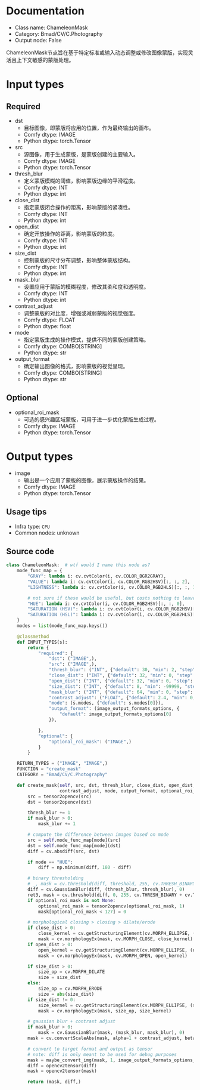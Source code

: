 
# Documentation
- Class name: ChameleonMask
- Category: Bmad/CV/C.Photography
- Output node: False

ChameleonMask节点旨在基于特定标准或输入动态调整或修改图像蒙版，实现灵活且上下文敏感的蒙版处理。

# Input types
## Required
- dst
    - 目标图像，即蒙版将应用的位置，作为最终输出的画布。
    - Comfy dtype: IMAGE
    - Python dtype: torch.Tensor
- src
    - 源图像，用于生成蒙版，是蒙版创建的主要输入。
    - Comfy dtype: IMAGE
    - Python dtype: torch.Tensor
- thresh_blur
    - 定义蒙版模糊的阈值，影响蒙版边缘的平滑程度。
    - Comfy dtype: INT
    - Python dtype: int
- close_dist
    - 指定蒙版闭合操作的距离，影响蒙版的紧凑性。
    - Comfy dtype: INT
    - Python dtype: int
- open_dist
    - 确定开放操作的距离，影响蒙版的粒度。
    - Comfy dtype: INT
    - Python dtype: int
- size_dist
    - 控制蒙版的尺寸分布调整，影响整体蒙版结构。
    - Comfy dtype: INT
    - Python dtype: int
- mask_blur
    - 设置应用于蒙版的模糊程度，修改其柔和度和透明度。
    - Comfy dtype: INT
    - Python dtype: int
- contrast_adjust
    - 调整蒙版的对比度，增强或减弱蒙版的视觉强度。
    - Comfy dtype: FLOAT
    - Python dtype: float
- mode
    - 指定蒙版生成的操作模式，提供不同的蒙版创建策略。
    - Comfy dtype: COMBO[STRING]
    - Python dtype: str
- output_format
    - 确定输出图像的格式，影响蒙版的视觉呈现。
    - Comfy dtype: COMBO[STRING]
    - Python dtype: str

## Optional
- optional_roi_mask
    - 可选的感兴趣区域蒙版，可用于进一步优化蒙版生成过程。
    - Comfy dtype: IMAGE
    - Python dtype: torch.Tensor

# Output types
- image
    - 输出是一个应用了蒙版的图像，展示蒙版操作的结果。
    - Comfy dtype: IMAGE
    - Python dtype: torch.Tensor


## Usage tips
- Infra type: `CPU`
- Common nodes: unknown


## Source code
```python
class ChameleonMask:  # wtf would I name this node as?
    mode_func_map = {
        "GRAY": lambda i: cv.cvtColor(i, cv.COLOR_BGR2GRAY),
        "VALUE": lambda i: cv.cvtColor(i, cv.COLOR_RGB2HSV)[:, :, 2],
        "LIGHTNESS": lambda i: cv.cvtColor(i, cv.COLOR_RGB2HLS)[:, :, 1],

        # not sure if these would be useful, but costs nothing to leave them here
        "HUE": lambda i: cv.cvtColor(i, cv.COLOR_RGB2HSV)[:, :, 0],
        "SATURATION (HSV)": lambda i: cv.cvtColor(i, cv.COLOR_RGB2HSV)[:, :, 1],
        "SATURATION (HSL)": lambda i: cv.cvtColor(i, cv.COLOR_RGB2HLS)[:, :, 2],
    }
    modes = list(mode_func_map.keys())

    @classmethod
    def INPUT_TYPES(s):
        return {
            "required": {
                "dst": ("IMAGE",),
                "src": ("IMAGE",),
                "thresh_blur": ("INT", {"default": 30, "min": 2, "step": 2}),
                "close_dist": ("INT", {"default": 32, "min": 0, "step": 1}),
                "open_dist": ("INT", {"default": 32, "min": 0, "step": 1}),
                "size_dist": ("INT", {"default": 8, "min": -99999, "step": 1}),
                "mask_blur": ("INT", {"default": 64, "min": 0, "step": 2}),
                "contrast_adjust": ("FLOAT", {"default": 2.4, "min": 0, "max": 20, "step": .5}),
                "mode": (s.modes, {"default": s.modes[0]}),
                "output_format": (image_output_formats_options, {
                    "default": image_output_formats_options[0]
                }),

            },
            "optional": {
                "optional_roi_mask": ("IMAGE",)
            }
        }

    RETURN_TYPES = ("IMAGE", "IMAGE",)
    FUNCTION = "create_mask"
    CATEGORY = "Bmad/CV/C.Photography"

    def create_mask(self, src, dst, thresh_blur, close_dist, open_dist, size_dist, mask_blur,
                    contrast_adjust, mode, output_format, optional_roi_mask=None):
        src = tensor2opencv(src)
        dst = tensor2opencv(dst)

        thresh_blur += 1
        if mask_blur > 0:
            mask_blur += 1

        # compute the difference between images based on mode
        src = self.mode_func_map[mode](src)
        dst = self.mode_func_map[mode](dst)
        diff = cv.absdiff(src, dst)

        if mode == "HUE":
            diff = np.minimum(diff, 180 - diff)

        # binary thresholding
        # _, mask = cv.threshold(diff, threshold, 255, cv.THRESH_BINARY)
        diff = cv.GaussianBlur(diff, (thresh_blur, thresh_blur), 0)
        ret3, mask = cv.threshold(diff, 0, 255, cv.THRESH_BINARY + cv.THRESH_OTSU)
        if optional_roi_mask is not None:
            optional_roi_mask = tensor2opencv(optional_roi_mask, 1)
            mask[optional_roi_mask < 127] = 0

        # morphological closing > closing > dilate/erode
        if close_dist > 0:
            close_kernel = cv.getStructuringElement(cv.MORPH_ELLIPSE, (close_dist, close_dist))
            mask = cv.morphologyEx(mask, cv.MORPH_CLOSE, close_kernel)
        if open_dist > 0:
            open_kernel = cv.getStructuringElement(cv.MORPH_ELLIPSE, (open_dist, open_dist))
            mask = cv.morphologyEx(mask, cv.MORPH_OPEN, open_kernel)

        if size_dist > 0:
            size_op = cv.MORPH_DILATE
            size = size_dist
        else:
            size_op = cv.MORPH_ERODE
            size = abs(size_dist)
        if size_dist != 0:
            size_kernel = cv.getStructuringElement(cv.MORPH_ELLIPSE, (size, size))
            mask = cv.morphologyEx(mask, size_op, size_kernel)

        # gaussian blur + contrast adjust
        if mask_blur > 0:
            mask = cv.GaussianBlur(mask, (mask_blur, mask_blur), 0)
        mask = cv.convertScaleAbs(mask, alpha=1 + contrast_adjust, beta=0)  # / 100, beta=0)

        # convert to target format and output as tensor
        # note: diff is only meant to be used for debug purposes
        mask = maybe_convert_img(mask, 1, image_output_formats_options_map[output_format])
        diff = opencv2tensor(diff)
        mask = opencv2tensor(mask)

        return (mask, diff,)

```
